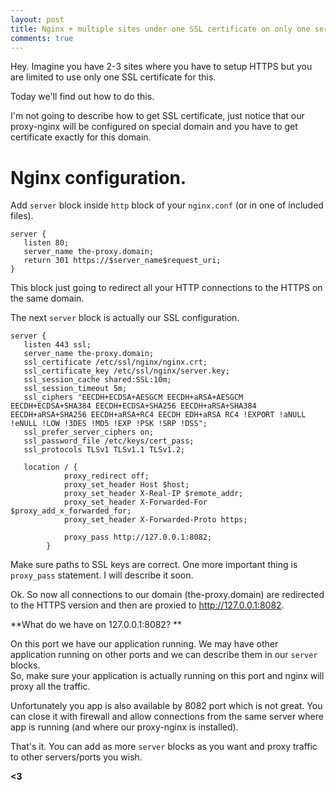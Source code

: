 ```yaml
---
layout: post
title: Nginx + multiple sites under one SSL certificate on only one server
comments: true
---
```


Hey. Imagine you have 2-3 sites where you have to setup HTTPS but you are limited to use only one SSL certificate for this.

Today we'll find out how to do this. 

I'm not going to describe how to get SSL certificate, just notice that our proxy-nginx will be configured on special domain and you have to get certificate exactly for this domain. 

Nginx configuration. 
===================

Add `server` block inside `http` block of your `nginx.conf` (or in one of included files).

```
server {
   listen 80;
   server_name the-proxy.domain;
   return 301 https://$server_name$request_uri;
}
```

This block just going to redirect all your HTTP connections 	 to the HTTPS on the same domain. 

The next `server` block is actually our SSL configuration. 

```
server {
   listen 443 ssl;
   server_name the-proxy.domain;
   ssl_certificate /etc/ssl/nginx/nginx.crt;
   ssl_certificate_key /etc/ssl/nginx/server.key;
   ssl_session_cache shared:SSL:10m;
   ssl_session_timeout 5m;
   ssl_ciphers "EECDH+ECDSA+AESGCM EECDH+aRSA+AESGCM EECDH+ECDSA+SHA384 EECDH+ECDSA+SHA256 EECDH+aRSA+SHA384 EECDH+aRSA+SHA256 EECDH+aRSA+RC4 EECDH EDH+aRSA RC4 !EXPORT !aNULL !eNULL !LOW !3DES !MD5 !EXP !PSK !SRP !DSS";
   ssl_prefer_server_ciphers on;
   ssl_password_file /etc/keys/cert_pass;
   ssl_protocols TLSv1 TLSv1.1 TLSv1.2;
   
   location / {
            proxy_redirect off;
            proxy_set_header Host $host;
            proxy_set_header X-Real-IP $remote_addr;
            proxy_set_header X-Forwarded-For $proxy_add_x_forwarded_for;
            proxy_set_header X-Forwarded-Proto https;

            proxy_pass http://127.0.0.1:8082;
        }
``` 

Make sure paths to SSL keys are correct. 
One more important thing is `proxy_pass` statement.  I will describe it soon. 

Ok. So now all connections to our domain (the-proxy.domain) are redirected to the HTTPS version and then are proxied to http://127.0.0.1:8082.

**What do we have on 127.0.0.1:8082? **

On this port we have our application running. 
We may have other application running on other ports and we can describe them in our `server` blocks.  
So, make sure your application is actually running on this port and nginx will proxy all the traffic. 

Unfortunately you app is also available by 8082 port which is not great. You can close it with firewall and allow connections from the same server where app is running (and where our proxy-nginx is installed).

That's it. You can add as more `server` blocks as you want and proxy traffic to other servers/ports you wish. 

**<3**

